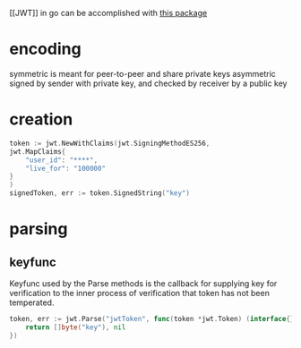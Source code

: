 [[JWT]] in go can be accomplished with [this package](https://golang-jwt.github.io/jwt/usage/create/)


# encoding
symmetric is meant for peer-to-peer and share private keys
asymmetric signed by sender with private key, and checked by receiver by a public key

# creation
```go
token := jwt.NewWithClaims(jwt.SigningMethodES256,
jwt.MapClaims{
	"user_id": "****",
	"live_for": "100000"
}
)
signedToken, err := token.SignedString("key")
```


# parsing
## keyfunc
Keyfunc used by the Parse methods is the callback for supplying key for verification to the inner process of verification that token has not been temperated.


```go
token, err := jwt.Parse("jwtToken", func(token *jwt.Token) (interface{}, error) {
	return []byte("key"), nil
})
```